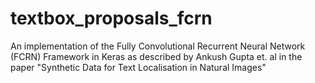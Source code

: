 # textbox_proposals_fcrn
An implementation of the Fully Convolutional Recurrent Neural Network (FCRN) Framework in Keras as described by Ankush Gupta et. al in the paper "Synthetic Data for Text Localisation in Natural Images"
